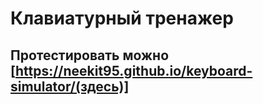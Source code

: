 # Клавиатурный тренажер
## Протестировать можно [https://neekit95.github.io/keyboard-simulator/(здесь)]
